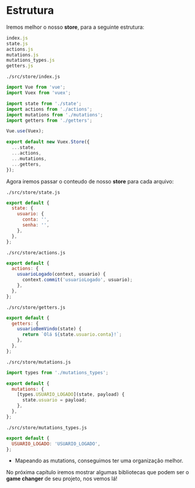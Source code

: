 # Estrutura

Iremos melhor o nosso **store**, para a seguinte estrutura:

```js
index.js
state.js
actions.js
mutations.js
mutations_types.js
getters.js
```

`./src/store/index.js`

```js
import Vue from 'vue';
import Vuex from 'vuex';

import state from './state';
import actions from './actions';
import mutations from './mutations';
import getters from './getters';

Vue.use(Vuex);

export default new Vuex.Store({
  ...state,
  ...actions,
  ...mutations,
  ...getters,
});
```

Agora iremos passar o conteudo de nosso **store** para cada arquivo:

`./src/store/state.js`

```js
export default {
  state: {
    usuario: {
      conta: '',
      senha: '',
    },
  },
};
```

`./src/store/actions.js`

```js
export default {
  actions: {
    usuarioLogado(context, usuario) {
      context.commit('usuarioLogado', usuario);
    },
  },
};
```

`./src/store/getters.js`

```js
export default {
  getters: {
    usuarioBemVindo(state) {
      return `Olá ${state.usuario.conta}!`;
    },
  },
};
```

`./src/store/mutations.js`

```js
import types from './mutations_types';

export default {
  mutations: {
    [types.USUARIO_LOGADO](state, payload) {
      state.usuario = payload;
    },
  },
};
```

`./src/store/mutations_types.js`

```js
export default {
  USUARIO_LOGADO: 'USUARIO_LOGADO',
};
```

* Mapeando as mutations, conseguimos ter uma organização melhor.

No próxima capítulo iremos mostrar algumas bibliotecas que podem ser o **game changer** de seu projeto, nos vemos lá!